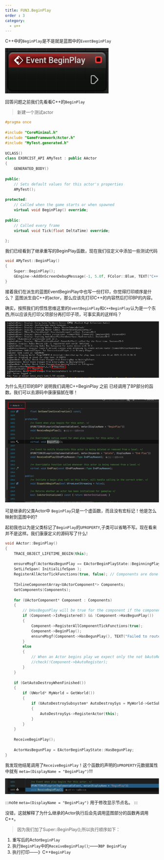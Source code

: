 ```yaml
---
title: FUN3.BeginPlay
order : 3
category:
  - u++
---
```

<ChatMessage avatar="../../assets/emoji/hx.png" :avatarWidth="40" >

C++中的`BeginPlay`是不是就是蓝图中的`EventBeginPlay`

</ChatMessage>

![](..%2Fassets%2Fbeginplay.png)

<ChatMessage avatar="../../assets/emoji/ybk.png" :avatarWidth="40" alignLeft>

回答问题之前我们先看看C++的`BeginPlay`

</ChatMessage>

>新建一个测试actor

```cpp
#pragma once

#include "CoreMinimal.h"
#include "GameFramework/Actor.h"
#include "MyTest.generated.h"

UCLASS()
class EXORCIST_API AMyTest : public AActor
{
	GENERATED_BODY()

public:
	// Sets default values for this actor's properties
	AMyTest();

protected:
	// Called when the game starts or when spawned
	virtual void BeginPlay() override;

public:
	// Called every frame
	virtual void Tick(float DeltaTime) override;
		
};
```
<ChatMessage avatar="../../assets/emoji/bqb (2).png" :avatarWidth="40" alignLeft>
我们已经看到了继承重写的BeginPlay函数，现在我们往定义中添加一些测试代码
</ChatMessage>

```cpp
void AMyTest::BeginPlay()
{
	Super::BeginPlay();
	GEngine->AddOnScreenDebugMessage(-1, 5.0f, FColor::Blue, TEXT("C++ BeginPlay"));
}
```
<ChatMessage avatar="../../assets/emoji/bqb (2).png" :avatarWidth="40" alignLeft>
接着我们在派生的蓝图EventBeginPlay中也写一份打印，你觉得打印顺序是什么？
</ChatMessage>

<ChatMessage avatar="../../assets/emoji/hx.png" :avatarWidth="40" >
蓝图派生自C++的actor，那么应该先打印C++的内容然后打印BP的内容。
</ChatMessage>

<ChatMessage avatar="../../assets/emoji/bqb (2).png" :avatarWidth="40" alignLeft>

确实，按照我们的惯性思维这里的`EventBeginPlay`和`C++BeginPlay`认为是一个东西,所以应该先打印父项部分再打印子项，可事实真的这样吗？

</ChatMessage>

![](..%2Fassets%2Fbpfirst.png)

<ChatMessage avatar="../../assets/emoji/hx.png" :avatarWidth="40" >
为什么先打印的BP?
</ChatMessage>

<ChatMessage avatar="../../assets/emoji/bqb (2).png" :avatarWidth="40" alignLeft>
说明我们调用C++BeginPlay 之前 已经调用了BP部分的函数。我们可以去源码中康康猫腻在哪！
</ChatMessage>

![](..%2Fassets%2Factorbeginplay.png)

<ChatMessage avatar="../../assets/emoji/hx.png" :avatarWidth="40" >

可是继承的父类Actor中 `BeginPlay`只是一个虚函数，而且没有宏标记！他是怎么映射到蓝图中的?

</ChatMessage>

<ChatMessage avatar="../../assets/emoji/bqb (2).png" :avatarWidth="40" alignLeft>

起初我也以为是父类标记了`BeginPlay`的`UPROPERTY`,子类可以省略不写。现在看来并不是这样。我们康康定义的源码写了什么!

</ChatMessage>

```cpp
void AActor::BeginPlay()
{
	TRACE_OBJECT_LIFETIME_BEGIN(this);

	ensureMsgf(ActorHasBegunPlay == EActorBeginPlayState::BeginningPlay, TEXT("BeginPlay was called on actor %s which was in state %d"), *GetPathName(), (int32)ActorHasBegunPlay);
	SetLifeSpan( InitialLifeSpan );
	RegisterAllActorTickFunctions(true, false); // Components are done below.

	TInlineComponentArray<UActorComponent*> Components;
	GetComponents(Components);

	for (UActorComponent* Component : Components)
	{
		// bHasBegunPlay will be true for the component if the component was renamed and moved to a new outer during initialization
		if (Component->IsRegistered() && !Component->HasBegunPlay())
		{
			Component->RegisterAllComponentTickFunctions(true);
			Component->BeginPlay();
			ensureMsgf(Component->HasBegunPlay(), TEXT("Failed to route BeginPlay (%s)"), *Component->GetFullName());
		}
		else
		{
			// When an Actor begins play we expect only the not bAutoRegister false components to not be registered
			//check(!Component->bAutoRegister);
		}
	}

	if (GetAutoDestroyWhenFinished())
	{
		if (UWorld* MyWorld = GetWorld())
		{
			if (UAutoDestroySubsystem* AutoDestroySys = MyWorld->GetSubsystem<UAutoDestroySubsystem>())
			{
				AutoDestroySys->RegisterActor(this);
			}			
		}
	}

	ReceiveBeginPlay();

	ActorHasBegunPlay = EActorBeginPlayState::HasBegunPlay;
}
```

<ChatMessage avatar="../../assets/emoji/bqb (3).png" :avatarWidth="40" >

我发现他结尾调用了`ReceiveBeginPlay`！这个函数的声明的`UPROPERTY`元数据属性中就有 `meta=(DisplayName = "BeginPlay")`!!!

</ChatMessage>

![](..%2Fassets%2Feventbegin%21.png)

:::note
`meta=(DisplayName = "BeginPlay")`
用于修改显示节点名。
:::

<ChatMessage avatar="../../assets/emoji/bqb (2).png" :avatarWidth="40" alignLeft>
没错，这就解释了为什么继承的Actor执行后会先调用蓝图部分的函数再调用C++。
</ChatMessage>

>因为我们加了Super::BeginPlay();所以执行顺序如下：
1. 重写后的Actor`BeginPlay`
2. 执行`BeginPlay`中的`ReceiveBeginPlay()`;——》`BP BeginPlay`
3. 执行打印——》C++`BeginPlay`

